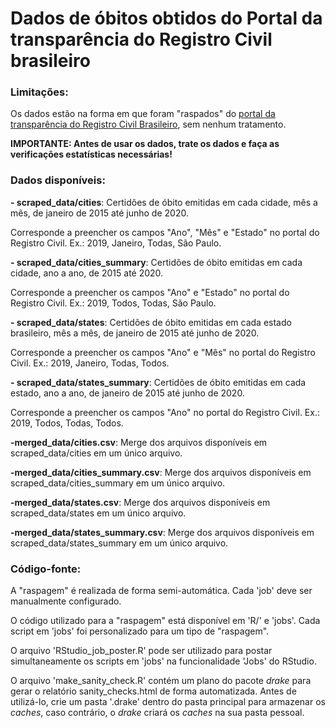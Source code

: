 # Dados de óbitos obtidos do Portal da transparência do Registro Civil brasileiro
### Limitações:

Os dados estão na forma em que foram "raspados" do [portal da transparência do Registro Civil Brasileiro](https://transparencia.registrocivil.org.br/registros), sem nenhum tratamento.

**IMPORTANTE: Antes de usar os dados, trate os dados e faça as verificações estatísticas necessárias!**

### Dados disponíveis:

**- scraped_data/cities**: Certidões de óbito emitidas em cada cidade, mês a mês, de janeiro de 2015 até junho de 2020. 

Corresponde a preencher os campos "Ano", "Mês" e "Estado" no portal do Registro Civil. Ex.: 2019, Janeiro, Todas, São Paulo.

**- scraped_data/cities_summary**: Certidões de óbito emitidas em cada cidade, ano a ano, de 2015 até 2020. 

Corresponde a preencher os campos  "Ano" e "Estado" no portal do Registro Civil. Ex.: 2019, Todos, Todas, São Paulo.

**- scraped_data/states**: Certidões de óbito emitidas em cada estado brasileiro, mês a mês, de janeiro de 2015 até junho de 2020. 

Corresponde a preencher os campos  "Ano" e "Mês" no portal do Registro Civil. Ex.: 2019, Janeiro, Todas, Todos.

**- scraped_data/states_summary**: Certidões de óbito emitidas em cada estado, ano a ano, de janeiro de 2015 até junho de 2020. 

Corresponde a preencher os campos  "Ano" no portal do Registro Civil. Ex.: 2019, Todos, Todas, Todos.

**-merged_data/cities.csv**: Merge dos arquivos disponíveis em scraped_data/cities em um único arquivo.

**-merged_data/cities_summary.csv**: Merge dos arquivos disponíveis em scraped_data/cities_summary em um único arquivo.

**-merged_data/states.csv**: Merge dos arquivos disponíveis em scraped_data/states em um único arquivo.

**-merged_data/states_summary.csv**: Merge dos arquivos disponíveis em scraped_data/states_summary em um único arquivo.

### Código-fonte:

A "raspagem" é realizada de forma semi-automática. Cada 'job' deve ser manualmente configurado.

O código utilizado para a "raspagem" está disponível em 'R/' e 'jobs'. Cada script em 'jobs' foi personalizado para um tipo de "raspagem".

O arquivo 'RStudio_job_poster.R' pode ser utilizado para postar simultaneamente os scripts em 'jobs' na funcionalidade 'Jobs' do RStudio.

O arquivo 'make_sanity_check.R' contém um plano do pacote *drake* para gerar o relatório sanity_checks.html de forma automatizada. Antes de utilizá-lo, crie um pasta '.drake' dentro do pasta principal para armazenar os *caches*, caso contrário, o *drake* criará os *caches* na sua pasta pessoal.
